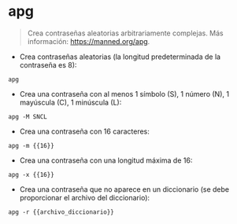 # apg

> Crea contraseñas aleatorias arbitrariamente complejas.
> Más información: <https://manned.org/apg>.

- Crea contraseñas aleatorias (la longitud predeterminada de la contraseña es 8):

`apg`

- Crea una contraseña con al menos 1 símbolo (S), 1 número (N), 1 mayúscula (C), 1 minúscula (L):

`apg -M SNCL`

- Crea una contraseña con 16 caracteres:

`apg -m {{16}}`

- Crea una contraseña con una longitud máxima de 16:

`apg -x {{16}}`

- Crea una contraseña que no aparece en un diccionario (se debe proporcionar el archivo del diccionario):

`apg -r {{archivo_diccionario}}`
